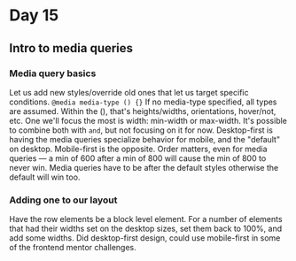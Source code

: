 # Day 15

## Intro to media queries

### Media query basics

Let us add new styles/override old ones that let us target specific conditions.
`@media media-type () {}`
If no media-type specified, all types are assumed.
Within the (), that's heights/widths, orientations, hover/not, etc.
One we'll focus the most is width: min-width or max-width.
It's possible to combine both with `and`, but not focusing on it for now.
Desktop-first is having the media queries specialize behavior for mobile, and the "default" on desktop. Mobile-first is the opposite.
Order matters, even for media queries — a min of 600 after a min of 800 will cause the min of 800 to never win. Media queries have to be after the default styles otherwise the default will win too.

### Adding one to our layout

Have the row elements be a block level element.
For a number of elements that had their widths set on the desktop sizes, set them back to 100%, and add some widths.
Did desktop-first design, could use mobile-first in some of the frontend mentor challenges.
